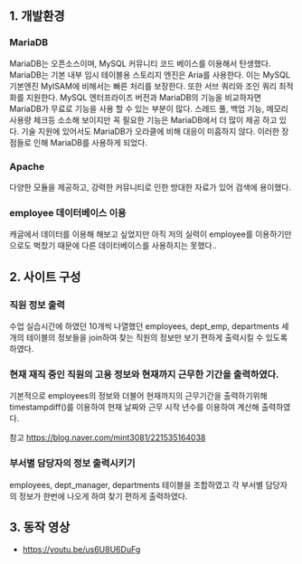 ## 1. 개발환경
### MariaDB
MariaDB는 오픈소스이며,  MySQL 커뮤니티 코드 베이스를 이용해서 탄생했다. 
MariaDB는 기본 내부 임시 테이블용 스토리지 엔진은 Aria를 사용한다.  이는 MySQL 기본엔진 MyISAM에 비해서는 빠른 처리를 보장한다.
또한 서브 쿼리와 조인 쿼리 최적화를 지원한다.
MySQL 엔터프라이즈 버전과 MariaDB의 기능을 비교하자면 MariaDB가 무료로 기능을 사용 할 수 있는 부분이 많다.
스레드 풀, 백업 기능, 메모리 사용량 체크등 소소해 보이지만 꼭 필요한 기능은 MariaDB에서 더 많이 제공 하고 있다.
기술 지원에 있어서도 MariaDB가 오라클에 비해 대응이 미흡하지 않다. 이러한 장점들로 인해 MariaDB를 사용하게 되었다.

### Apache
다양한 모듈을 제공하고, 강력한 커뮤니티로 인한 방대한 자료가 있어 검색에 용이했다.

### employee 데이터베이스 이용
캐글에서 데이터를 이용해 해보고 싶었지만 아직 저의 실력이 employee를 이용하기만으로도 벅찼기 때문에 
다른 데이터베이스를 사용하지는 못했다..

## 2. 사이트 구성 
### 직원 정보 출력
수업 실습시간에 하였던 10개씩 나열했던 
employees, dept_emp, departments 세 개의 테이블의 정보들을 join하여 찾는 직원의 정보만
보기 편하게 출력시킬 수 있도록 하였다.


### 현재 재직 중인 직원의 고용 정보와 현재까지 근무한 기간을 출력하였다.
기본적으로 employees의 정보와 더불어 현재까지의 근무기간을 출력하기위해
timestampdiff()를 이용하여 현재 날짜와 근무 시작 년수를 이용하여 계산해 출력하였다. 

참고 https://blog.naver.com/mint3081/221535164038


### 부서별 담당자의  정보 출력시키기
 employees, dept_manager, departments 테이블을 조합하였고
 각 부서별 담당자의 정보가  한번에 나오게 하여 찾기 편하게 출력하였다. 

## 3. 동작 영상
  +  https://youtu.be/us6U8U6DuFg




